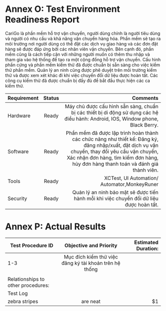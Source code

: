 # Annex O: Test Environment Readiness Report
CariGo là phần mềm hỗ trợ vận chuyển, người dùng chính là người tiêu dùng và người có nhu cầu và khả năng vận chuyển hàng hóa. Phần mềm sẽ tạo ra môi trường nơi người dùng có thể đặt các dịch vụ giao hàng và các đơn đặt hàng sẽ được đáp ứng bởi các nhân viên vận chuyển. Bên cạnh đó, phần mềm cũng là cách tiếp cận với những người muốn có thêm thu nhập và tham gia vào hệ thống để tạo ra một cộng đồng hỗ trợ vận chuyển.
Cấu hình phần cứng và phần mềm kiểm thử đã được chuẩn bị sẵn sàng cho việc kiểm thử phần mềm. Quản lý an ninh cũng được phê duyệt trên môi trường kiểm thử và được xem xét khác đi khi việc chuyển đổi dữ liệu được hoàn tất. Các công cụ kiểm thử đã được chuẩn bị đầy đủ để bắt đầu thực hiện các ca kiểm thử.

| Requirement        | Status           | Comments  |
| ------------- |:-------------:| -----:|
|Hardware      | Ready | Máy chủ được cấu hình sẵn sàng, chuẩn bị các thiết bị di động sử dụng các hệ điều hành: Android, IOS, Window phone, Black Berry. |
| Software     | Ready      |  Phần mềm đã được lập trình hoàn thành các chức năng như thiết kế: Đăng ký, đăng nhập/xuất, đặt dịch vụ vận chuyển, thay đổi yêu cầu vận chuyển, Xác nhận đơn hàng, tìm kiếm đơn hàng, hủy đơn hàng thanh toán và đánh giá thành viên.|
| Tools | Ready      | XCTest, UI Automation/ Automator,MonkeyRuner |
| Security | Ready      | Quản lý an ninh bảo mật sẽ được tiến hành mỗi khi việc chuyển đổi dữ liệu được hoàn tất. |

# Annex P: Actual Results
| Test Procedure ID        |Objective and Priority         | Estimated Duration:  |
| ------------- |:-------------:| -----:|
| 1-3     | Mục đích kiểm thử việc đăng ký tài khoản trên hệ thống |  |
|      |     |   |
| Relationships to other procedures:       | 
| Test Log       | 	
| zebra stripes | are neat      |    $1 |

